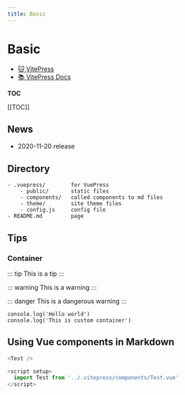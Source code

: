 ```yaml
---
title: Basic
---
```


# Basic

* [🐱 VitePress](https://github.com/vuejs/vitepress)
* [📚 VitePress Docs](https://vitepress.vuejs.org/)

**TOC**

[[TOC]]

## News

* 2020-11-20 release

## Directory

```bath{5}
- .vuepress/        for VuePress
    - public/       static files
    - components/   called components to md files 
    - theme/        site theme files
    - config.js     config file
- README.md         page
```

## Tips

### Container

::: tip
This is a tip
:::

::: warning
This is a warning
:::

::: danger
This is a dangerous warning
:::

```js{2}
console.log('Hello world')
console.log('This is custom container')
```

## Using Vue components in Markdown

```js
<Test />

<script setup>
  import Test from '../.vitepress/components/Test.vue'
</script>
```

